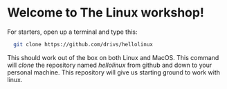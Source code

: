 # Welcome to The Linux workshop!

For starters, open up a terminal and type this:
```bash
  git clone https://github.com/drivs/hellolinux 
```

This should work out of the box on both Linux and MacOS. This command will
*clone* the repository named *hellolinux* from github and down to your personal
machine. This repository will give us starting ground to work with linux.
